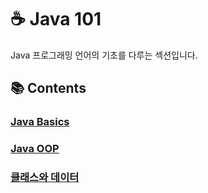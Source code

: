 # ☕ Java 101

Java 프로그래밍 언어의 기초를 다루는 섹션입니다.

## 📚 Contents

### [Java Basics](Java_basics.md)

### [Java OOP](OOP.md)

### [클래스와 데이터](클래스와데이터.md)